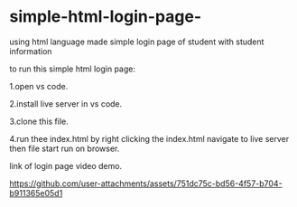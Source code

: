 # simple-html-login-page-
using html language made simple login page of student with student information 

to run this simple html login page:

1.open vs code.

2.install live server in vs code.

3.clone this file.

4.run thee index.html by right clicking the index.html navigate to live server then file start run on browser.

link of login page video demo.

https://github.com/user-attachments/assets/751dc75c-bd56-4f57-b704-b911365e05d1

